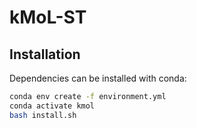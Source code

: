 # kMoL-ST

## Installation

Dependencies can be installed with conda:
```bash
conda env create -f environment.yml
conda activate kmol
bash install.sh
```
